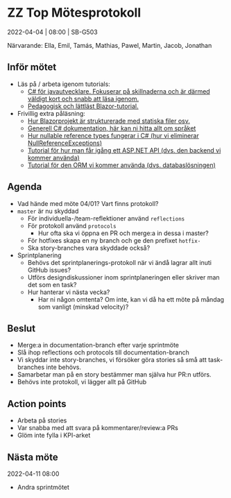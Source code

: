 # ZZ Top Mötesprotokoll
2022-04-04 | 08:00 | SB-G503

Närvarande: Ella, Emil, Tamás, Mathias, Pawel, Martin, Jacob, Jonathan

## Inför mötet
* Läs på / arbeta igenom tutorials:
  * [C# för javautvecklare. Fokuserar på skillnaderna och är därmed väldigt kort och snabb att läsa igenom.](https://nerdparadise.com/programming/csharpforjavadevs)
  * [Pedagogisk och lättläst Blazor-tutorial.](https://docs.microsoft.com/en-us/learn/modules/build-blazor-webassembly-visual-studio-code/)
* Frivillig extra påläsning:
  * [Hur Blazorprojekt är strukturerade med statiska filer osv.](https://docs.microsoft.com/en-us/dotnet/architecture/blazor-for-web-forms-developers/project-structure)
  * [Generell C# dokumentation, här kan ni hitta allt om språket](https://docs.microsoft.com/en-us/dotnet/csharp/)
  * [Hur nullable reference types fungerar i C# (hur vi eliminerar NullReferenceExceptions)](https://docs.microsoft.com/en-us/learn/modules/csharp-null-safety/)
  * [Tutorial för hur man får igång ett ASP.NET API (dvs. den backend vi kommer använda)](https://docs.microsoft.com/en-us/aspnet/core/tutorials/min-web-api?view=aspnetcore-6.0&tabs=visual-studio-code)
  * [Tutorial för den ORM vi kommer använda (dvs. databaslösningen)](https://docs.microsoft.com/en-us/learn/modules/persist-data-ef-core/)

## Agenda
* Vad hände med möte 04/01? Vart finns protokoll?
* `master` är nu skyddad
  * För individuella-/team-reflektioner använd `reflections`
  * För protokoll använd `protocols`
    * Hur ofta ska vi öppna en PR och merge:a in dessa i master?
  * För hotfixes skapa en ny branch och ge den prefixet `hotfix-`
  * Ska story-branches vara skyddade också?
* Sprintplanering
  * Behövs det sprintplanerings-protokoll när vi ändå lagrar allt inuti GitHub issues?
  * Utförs designdiskussioner inom sprintplaneringen eller skriver man det som en task?
  * Hur hanterar vi nästa vecka?
    * Har ni någon omtenta? Om inte, kan vi då ha ett möte på måndag som vanligt (minskad velocity)?

## Beslut
* Merge:a in documentation-branch efter varje sprintmöte
* Slå ihop reflections och protocols till documentation-branch
* Vi skyddar inte story-branches, vi försöker göra stories så små att task-branches inte behövs. 
* Samarbetar man på en story bestämmer man själva hur PR:n utförs.
* Behövs inte protokoll, vi lägger allt på GitHub

## Action points
* Arbeta på stories
* Var snabba med att svara på kommentarer/review:a PRs
* Glöm inte fylla i KPI-arket

## Nästa möte
2022-04-11 08:00
* Andra sprintmötet

